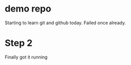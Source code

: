 # demo repo

Starting to learn git and github today.
Failed once already.

# Step 2

Finally got it running